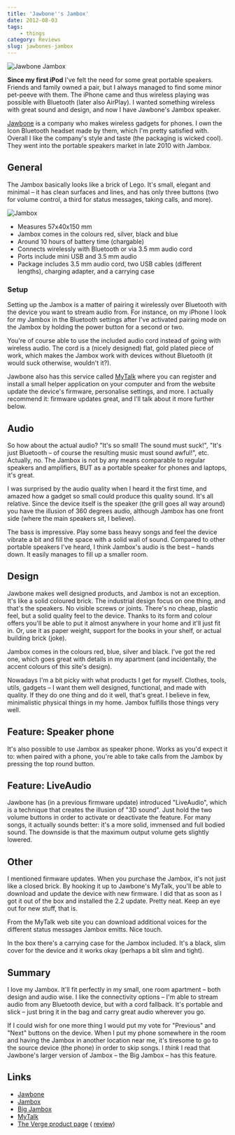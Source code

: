 ```yaml
---
title: 'Jawbone''s Jambox'
date: 2012-08-03
tags:
    - things
category: Reviews
slug: jawbones-jambox
---
```


![](http://jawbone.com/images/products/jambox/gallery/main/jambox-gallery-main-04.jpg "Jawbone Jambox")

**Since my first iPod** I've felt the need for some great portable speakers. Friends and family
owned a pair, but I always managed to find some minor pet-peeve with them. The iPhone came and thus
wireless playing was possible with Bluetooth (later also AirPlay). I wanted something wireless with
great sound and design, and now I have Jawbone's Jambox speaker.

[Jawbone](http://jawbone.com) is a company who makes wireless gadgets for phones. I own the Icon
Bluetooth headset made by them, which I'm pretty satisfied with. Overall I like the company's style
and taste (the packaging is wicked cool). They went into the portable speakers market in late 2010
with Jambox.

## General

The Jambox basically looks like a brick of Lego. It's small, elegant and minimal – it has clean
surfaces and lines, and has only three buttons (two for volume control, a third for status messages,
taking calls, and more).

![](http://johanbrook.com/core/wp-content/uploads/2012/08/Photo-2012-08-03-07-40-14.jpg "Jambox")

- Measures 57x40x150 mm
- Jambox comes in the colours red, silver, black and blue
- Around 10 hours of battery time (chargable)
- Connects wirelessly with Bluetooth or via 3.5 mm audio cord
- Ports include mini USB and 3.5 mm audio
- Package includes 3.5 mm audio cord, two USB cables (different lengths), charging adapter, and a
  carrying case

### Setup

Setting up the Jambox is a matter of pairing it wirelessly over Bluetooth with the device you want
to stream audio from. For instance, on my iPhone I look for my Jambox in the Bluetooth settings
after I've activated pairing mode on the Jambox by holding the power button for a second or two.

You're of course able to use the included audio cord instead of going with wireless audio. The cord
is a (nicely designed) flat, gold plated piece of work, which makes the Jambox work with devices
without Bluetooth (it would suck otherwise, wouldn't it?).

Jawbone also has this service called [MyTalk](http://mytalk.jawbone.com/jb2/mytalk/) where you can
register and install a small helper application on your computer and from the website update the
device's firmware, personalise settings, and more. I actually recommend it: firmware updates great,
and I'll talk about it more further below.

## Audio

So how about the actual audio? "It's so small! The sound must suck!", "It's just Bluetooth – of
course the resulting music must sound awful!", etc. Actually, no. The Jambox is not by any means
comparable to regular speakers and amplifiers, BUT as a portable speaker for phones and laptops,
it's great.

I was surprised by the audio quality when I heard it the first time, and amazed how a gadget so
small could produce this quality sound. It's all relative. Since the device itself is the speaker
(the grill goes all way around) you have the illusion of 360 degrees audio, although Jambox has one
front side (where the main speakers sit, I believe).

The bass is impressive. Play some bass heavy songs and feel the device vibrate a bit and fill the
space with a solid wall of sound. Compared to other portable speakers I've heard, I think Jambox's
audio is the best – hands down. It easily manages to fill up a smaller room.

## Design

Jawbone makes well designed products, and Jambox is not an exception. It's like a solid coloured
brick. The industrial design focus on one thing, and that's the speakers. No visible screws or
joints. There's no cheap, plastic feel, but a solid quality feel to the device. Thanks to its form
and colour offers you'll be able to put it almost anywhere in your home and it'll just fit in. Or,
use it as paper weight, support for the books in your shelf, or actual building brick (joke).

Jambox comes in the colours red, blue, silver and black. I've got the red one, which goes great with
details in my apartment (and incidentally, the accent colours of this site's design).

Nowadays I'm a bit picky with what products I get for myself. Clothes, tools, utils, gadgets – I
want them well designed, functional, and made with quality. If they do one thing and do it well,
that's great. I believe in few, minimalistic physical things in my home. Jambox fulfills those
things very well.

## Feature: Speaker phone

It's also possible to use Jambox as speaker phone. Works as you'd expect it to: when paired with a
phone, you're able to take calls from the Jambox by pressing the top round button.

## Feature: LiveAudio

Jawbone has (in a previous firmware update) introduced "LiveAudio", which is a technique that
creates the illusion of "3D sound". Just hold the two volume buttons in order to activate or
deactivate the feature. For many songs, it actually sounds better: it's a more solid, immensed and
full bodied sound. The downside is that the maximum output volume gets slightly lowered.

## Other

I mentioned firmware updates. When you purchase the Jambox, it's not just like a closed brick. By
hooking it up to Jawbone's MyTalk, you'll be able to download and update the device with new
firmware. I did that as soon as I got it out of the box and installed the 2.2 update. Pretty neat.
Keep an eye out for new stuff, that is.

From the MyTalk web site you can download additional voices for the different status messages Jambox
emitts. Nice touch.

In the box there's a carrying case for the Jambox included. It's a black, slim cover for the device
and it works okay (perhaps a bit slim and tight).

## Summary

I love my Jambox. It'll fit perfectly in my small, one room apartment – both design and audio wise.
I like the connectivity options – I'm able to stream audio from any Bluetooth device, but with a
cord fallback. It's portable and slick – just bring it in the bag and carry great audio wherever you
go.

If I could wish for one more thing I would put my vote for "Previous" and "Next" buttons on the
device. When I put my phone somewhere in the room and having the Jambox in another location near me,
it's tiresome to go to the source device (the phone) in order to skip songs. I _think_ I read that
Jawbone's larger version of Jambox – the Big Jambox – has this feature.

## Links

- [Jawbone](http://jawbone.com)
- [Jambox](http://jawbone.com/speakers/jambox/overview)
- [Big Jambox](http://jawbone.com/speakers/bigjambox/overview)
- [MyTalk](http://mytalk.jawbone.com/jb2/mytalk/)
- [The Verge product page](http://www.theverge.com/products/jambox/3653) (
  [review](http://www.theverge.com/2011/10/15/2485362/jambox-liveaudio-update-is-like-moving-in-stereo))
